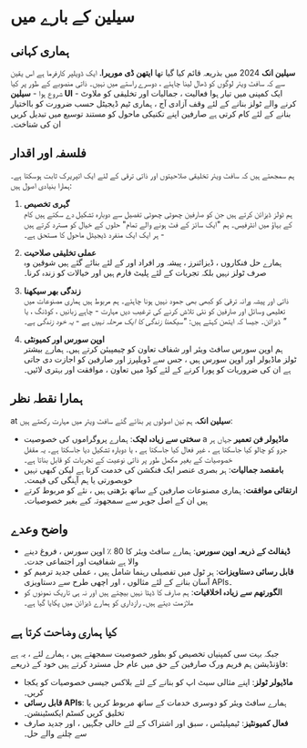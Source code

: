 # سیلین کے بارے میں

## ہماری کہانی

**سیلین انک** 2024 میں بذریعہ قائم کیا گیا تھا **ایتھن ڈی موریرا**، ایک ڈویلپر کارفرما ہے
 اس یقین سے کہ سافٹ ویئر لوگوں کو ڈھال لینا چاہئے ، دوسرے راستے میں نہیں۔
 ذاتی منصوبے کے طور پر کیا شروع ہوا - **سیلین UI** - ایک کمپنی میں تیار ہوا
 فعالیت ، جمالیات اور تخلیقی کو ملاوٹ کرنے والے ٹولز بنانے کے لئے وقف
 آزادی آج ، ہماری ٹیم ڈیجیٹل حسب ضرورت کو بااختیار بنانے کے لئے کام کرتی ہے
 صارفین اپنے تکنیکی ماحول کو مستند توسیع میں تبدیل کریں
 ان کی شناخت۔

## فلسفہ اور اقدار

ہم سمجھتے ہیں کہ سافٹ ویئر تخلیقی صلاحیتوں اور ذاتی ترقی کے لئے ایک اتپریرک ثابت ہوسکتا ہے۔ ہمارا
 بنیادی اصول ہیں:

1.  **گہری تخصیص**\
    ہم ٹولز ڈیزائن کرتے ہیں جن کو صارفین چھوٹی چھوٹی تفصیل سے دوبارہ تشکیل دے سکتے ہیں
     کام کے بہاؤ میں انٹرفیس۔ ہم "ایک سائز کے فٹ ہونے والے تمام" حلوں کے خیال کو مسترد کرتے ہیں
     \- ہر ایک ایک منفرد ڈیجیٹل ماحول کا مستحق ہے۔

2.  **عملی تخلیقی صلاحیت**\
    ہمارے حل فنکاروں ، ڈیزائنرز ، پیشہ ور افراد اور کے لئے بنائے گئے ہیں
     شوقین وہ صرف ٹولز نہیں بلکہ تجربات کے لئے پلیٹ فارم ہیں اور
     خیالات کو زندہ کرنا۔

3.  **زندگی بھر سیکھنا**\
    ذاتی اور پیشہ ورانہ ترقی کو کبھی بھی جمود نہیں ہونا چاہئے۔ ہم مربوط ہیں
     ہماری مصنوعات میں تعلیمی وسائل اور صارفین کو نئی تلاش کرنے کی ترغیب دیں
     مہارت - چاہے زبانیں ، کوڈنگ ، یا ڈیزائن۔ جیسا کہ ایتھن کہتے ہیں: *"سیکھنا
     زندگی کا ایک مرحلہ نہیں ہے - یہ خود زندگی ہے۔ "*

4.  **اوپن سورس اور کمیونٹی**\
    ہم اوپن سورس سافٹ ویئر اور شفاف تعاون کو چیمپیئن کرتے ہیں۔ ہمارے بیشتر
     ٹولز ماڈیولر اور اوپن سورس ہیں ، جس سے ڈویلپرز اور صارفین کو اجازت دی جاتی ہے
     ان کی ضروریات کو پورا کرنے کے لئے کوڈ میں تعاون ، موافقت اور بہتری لائیں۔

## ہمارا نقطہ نظر

at **سیلین انک**، ہم تین اصولوں پر بنائے گئے سافٹ ویئر میں مہارت رکھتے ہیں:

*   **سختی سے زیادہ لچک**: ہمارے پروگراموں کی خصوصیت a **ماڈیولر فن تعمیر**
    جہاں ہر جزو کو چالو کیا جاسکتا ہے ، غیر فعال کیا جاسکتا ہے ، یا دوبارہ تشکیل دیا جاسکتا ہے۔ یہ
     مقفل خصوصیات کے بغیر مکمل طور پر ذاتی نوعیت کے تجربات کو قابل بناتا ہے۔
*   **بامقصد جمالیات**: ہر بصری عنصر ایک فنکشن کی خدمت کرتا ہے لیکن کبھی نہیں
     خوبصورتی یا ہم آہنگی کی قیمت۔
*   **ارتقائی موافقت**: ہماری مصنوعات صارفین کے ساتھ بڑھتی ہیں ، نئے کو مربوط کرتے ہیں
     ان کے اصل جوہر سے سمجھوتہ کیے بغیر خصوصیات۔

## واضح وعدے

*   **ڈیفالٹ کے ذریعہ اوپن سورس**: ہمارے سافٹ ویئر کا 80 ٪ اوپن سورس ، فروغ دینے والا ہے
     شفافیت اور اجتماعی جدت۔
*   **قابل رسائی دستاویزات**: ہر ٹول میں تفصیلی رہنما شامل ہیں ، عملی
     جدید ترمیم کو آسان بنانے کے لئے مثالوں ، اور اچھی طرح سے دستاویزی APIs۔
*   **الگورتھم سے زیادہ اخلاقیات**: ہم صارف کا ڈیٹا نہیں بیچتے ہیں اور نہ ہی تاریک نمونوں کو ملازمت دیتے ہیں۔
     رازداری کو ہمارے ڈیزائن میں پکایا گیا ہے۔

## کیا ہماری وضاحت کرتا ہے

جبکہ بہت سی کمپنیاں تخصیص کو بطور خصوصیت سمجھتے ہیں ، ہمارے لئے ، یہ ہے
 فاؤنڈیشن ہم فریم ورک صارفین کے حق میں عام حل مسترد کرتے ہیں
 خود کے ذریعے:

*   **ماڈیولر ٹولز**: اپنے مثالی سیٹ اپ کو بنانے کے لئے بلاکس جیسی خصوصیات کو یکجا کریں۔
*   **قابل رسائی APIs**: ہمارے سافٹ ویئر کو دوسری خدمات کے ساتھ مربوط کریں یا تخلیق کریں
     کسٹم ایکسٹینشن۔
*   **فعال کمیونٹیز**: ٹیمپلیٹس ، سبق اور اشتراک کے لئے خالی جگہیں ، اور
     جدید صارف سے چلنے والے حل۔
